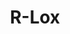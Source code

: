 ---
layout: default
title: R-Lox
description: An interpreter for the Lox learning language from Crafting Interpreters, written in Rust.
thumbnail: /projects/thumbnails/rlox.jpg
repo: https://github.com/TateKennington/Rlox
tags: Rust Theory
---